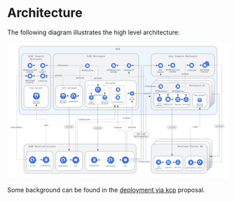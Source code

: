 # Architecture

The following diagram illustrates the high level architecture:

![Deployment via KCP](architecture.svg)

Some background can be found in the [deployment via kcp](proposals/deployment_via_kcp.md) proposal.
